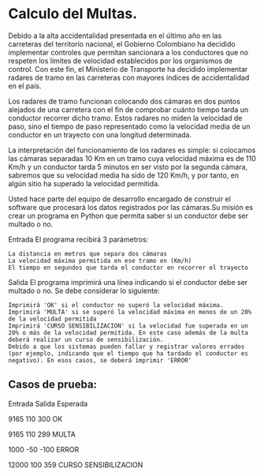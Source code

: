 # Calculo del Multas.

Debido a la alta accidentalidad presentada en el último año en las carreteras del territorio nacional, el Gobierno Colombiano ha decidido implementar controles que permitan sancionara a los conductores que no respeten los límites de velocidad establecidos por los organismos de control. Con este fin, el Ministerio de Transporte ha decidido implementar radares de tramo en las carreteras con mayores índices de accidentalidad en el país.

Los radares de tramo funcionan colocando dos cámaras en dos puntos alejados de una carretera con el fin de comprobar cuánto tiempo tarda un conductor recorrer dicho tramo. Estos radares no miden la velocidad de paso, sino el tiempo de paso representado como la velocidad media de un conductor en un trayecto con una longitud determinada.

La interpretación del funcionamiento de los radares es simple: si colocamos las cámaras separadas 10 Km en un tramo cuya velocidad máxima es de 110 Km/h y un conductor tarda 5 minutos en ser visto por la segunda cámara, sabremos que su velocidad media ha sido de 120 Km/h, y por tanto, en algún sitio ha superado la velocidad permitida.

Usted hace parte del equipo de desarrollo encargado de construir el software que procesará los datos registrados por las cámaras.Su misión es crear un programa en Python que permita saber si un conductor debe ser multado o no.

Entrada	El programa recibirá 3 parámetros:

    La distancia en metros que separa dos cámaras
    La velocidad máxima permitida en ese tramo en (Km/h)
    El tiempo en segundos que tarda el conductor en recorrer el trayecto

Salida 	El programa imprimirá una línea indicando si el conductor debe ser multado o no. Se debe considerar lo siguiente:

    Imprimirá 'OK' si el conductor no superó la velocidad máxima.
    Imprimirá 'MULTA' si se superó la velocidad máxima en menos de un 20% de la velocidad permitida
    Imprimirá 'CURSO SENSIBILIZACION' si la velocidad fue superada en un 20% o más de la velocidad permitida. En este caso además de la multa deberá realizar un curso de sensibilización.
    Debido a que los sistemas pueden fallar y registrar valores errados (por ejemplo, indicando que el tiempo que ha tardado el conductor es negativo). En esos casos, se deberá imprimir 'ERROR'



## Casos de prueba:

Entrada	Salida Esperada

9165 110 300	OK

9165 110 299	MULTA

1000 -50 -100	ERROR

12000 100 359	CURSO SENSIBILIZACION
